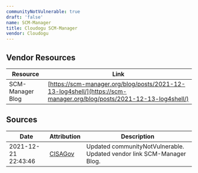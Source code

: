 ```yaml
---
communityNotVulnerable: true
draft: 'false'
name: SCM-Manager
title: Cloudogu SCM-Manager
vendor: Cloudogu
---
```


## Vendor Resources
| Resource | Link |
| --- | --- |
| SCM-Manager Blog | [https://scm-manager.org/blog/posts/2021-12-13-log4shell/](https://scm-manager.org/blog/posts/2021-12-13-log4shell/) |



## Sources
| Date | Attribution | Description |
| --- | --- | --- |
| 2021-12-21 22:43:46 | [CISAGov](https://raw.githubusercontent.com/cisagov/log4j-affected-db/develop/README.md) | Updated communityNotVulnerable. Updated vendor link SCM-Manager Blog.  |
